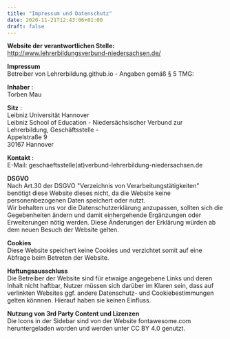 ```yaml
---
title: "Impressum und Datenschutz"
date: 2020-11-21T12:43:06+01:00
draft: false
---
```


<b>Website der verantwortlichen Stelle:</b>  
http://www.lehrerbildungsverbund-niedersachsen.de/

<b>Impressum</b>  
Betreiber von Lehrerbildung.github.io - Angaben gemäß § 5 TMG:  

<b>Inhaber</b> :   
Torben Mau  

<b>Sitz</b> :  
Leibniz Universität Hannover  
Leibniz School of Education - Niedersächsischer Verbund zur Lehrerbildung, Geschäftsstelle -  
Appelstraße 9  
30167 Hannover

<b>Kontakt</b> :  
E-Mail: geschaeftsstelle(at)verbund-lehrerbildung-niedersachsen.de  

<b>DSGVO</b>  
Nach Art.30 der DSGVO "Verzeichnis von Verarbeitungstätigkeiten" benötigt diese Website dieses nicht, da die Website keine personenbezogenen Daten speichert oder nutzt.  
Wir behalten uns vor die Datenschutzerklärung anzupassen, sollten sich die Gegebenheiten ändern und damit einhergehende Ergänzungen oder Erweiterungen nötig werden.
Diese Änderungen der Erklärung würden ab dem neuen Besuch der Website gelten.

<b>Cookies</b>  
Diese Website speichert keine Cookies und verzichtet somit auf eine Abfrage beim Betreten der Website.  

<b>Haftungsausschluss</b>  
Die Betreiber der Website sind für etwaige angegebene Links und deren Inhalt nicht haftbar, Nutzer müssen sich darüber im Klaren sein, dass auf verlinkten Websites ggf. andere Datenschutz- und Cookiebestimmungen gelten könnnen. Hierauf haben sie keinen Einfluss.   


<b>Nutzung von 3rd Party Content und Lizenzen</b>  
Die Icons in der Sidebar sind von der Website fontawesome.com heruntergeladen worden und werden unter CC BY 4.0 genutzt.
